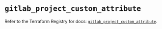 # `gitlab_project_custom_attribute`

Refer to the Terraform Registry for docs: [`gitlab_project_custom_attribute`](https://registry.terraform.io/providers/gitlabhq/gitlab/18.2.0/docs/resources/project_custom_attribute).
